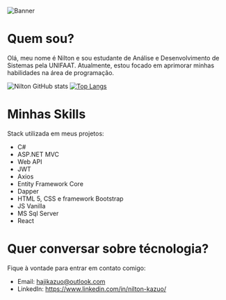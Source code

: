 ![Banner](https://user-images.githubusercontent.com/105826619/176328466-cbfc30e9-9371-45d7-b44e-acf77cf9ca2e.png)

# Quem sou?

Olá, meu nome é Nilton e sou estudante de Análise e Desenvolvimento de Sistemas pela UNIFAAT. Atualmente, estou focado em aprimorar minhas habilidades na área de programação.

![Nilton GitHub stats](https://github-readme-stats.vercel.app/api?username=hajikazuo&show_icons=true&theme=algolia)
[![Top Langs](https://github-readme-stats.vercel.app/api/top-langs/?username=hajikazuo&layout=compact&theme=algolia)](https://github.com/hajikazuo/hajikazuo/blob/main/README.md)

# Minhas Skills

Stack utilizada em meus projetos:

- C#
- ASP.NET MVC
- Web API
- JWT
- Axios
- Entity Framework Core
- Dapper
- HTML 5, CSS e framework Bootstrap
- JS Vanilla
- MS Sql Server
- React 

# Quer conversar sobre técnologia?

Fique à vontade para entrar em contato comigo:

- Email: hajikazuo@outlook.com
- LinkedIn: https://www.linkedin.com/in/nilton-kazuo/

